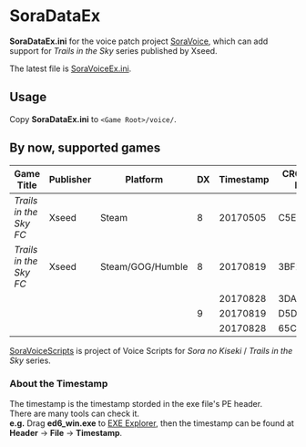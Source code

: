 # SoraDataEx
**SoraDataEx.ini** for the voice patch project [SoraVoice](https://github.com/ZhenjianYang/SoraVoice), which can add support for *Trails in the Sky* series published by Xseed.     

The latest file is [SoraVoiceEx.ini](https://github.com/ZhenjianYang/SoraDataEx/blob/master/SoraDataEx/SoraDataEx.ini).

## Usage
Copy **SoraDataEx.ini** to `<Game Root>/voice/`.   

## By now, supported games
|Game Title                 |Publisher|Platform        |DX|Timestamp|CRC32 of EXE
|---------------------------|---------|----------------|--|---------|--------
|*Trails in the Sky FC*     |Xseed    |Steam           |8 |20170505 |C5E5289E
|*Trails in the Sky FC*     |Xseed    |Steam/GOG/Humble|8 |20170819 |3BF28D8E
|                           |         |                |  |20170828 |3DA246CF
|                           |         |                |9 |20170819 |D5DBCCBC
|                           |         |                |  |20170828 |65CF4451

[SoraVoiceScripts](https://github.com/ZhenjianYang/SoraVoiceScripts) is project of Voice Scripts for
*Sora no Kiseki* / *Trails in the Sky* series.

### About the Timestamp   
The timestamp is the timestamp storded in the exe file's PE header.   
There are many tools can check it.    
**e.g.** Drag **ed6_win.exe** to [EXE Explorer](http://www.mitec.cz/exe.html),
then the timestamp can be found at **Header** -> **File** -> **Timestamp**.   



